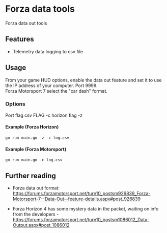 # Forza data tools
Forza data out tools

## Features
- Telemetry data logging to csv file


## Usage
From your game HUD options, enable the data out feature and set it to use the IP address of your computer. Port 9999.  
Forza Motorsport 7 select the "car dash" format.

### Options
Port flag
csv FLAG -c
horizon flag -z

#### Example (Forza Horizon)
`go run main.go -z -c log.csv`  

#### Example (Forza Motorsport)
`go run main.go -c log.csv`  

## Further reading
- Forza data out format: https://forums.forzamotorsport.net/turn10_postsm926839_Forza-Motorsport-7--Data-Out--feature-details.aspx#post_926839

- Forza Horizon 4 has some mystery data in the packet, waiting on info from the developers - https://forums.forzamotorsport.net/turn10_postsm1086012_Data-Output.aspx#post_1086012